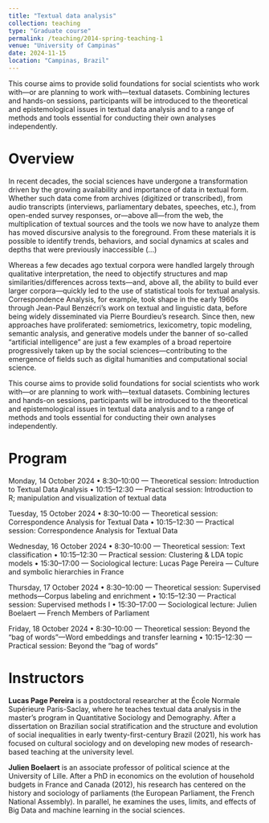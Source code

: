 ```yaml
---
title: "Textual data analysis"
collection: teaching
type: "Graduate course"
permalink: /teaching/2014-spring-teaching-1
venue: "University of Campinas"
date: 2024-11-15
location: "Campinas, Brazil"
---
```

This course aims to provide solid foundations for social scientists who work with—or are planning to work with—textual datasets. Combining lectures and hands-on sessions, participants will be introduced to the theoretical and epistemological issues in textual data analysis and to a range of methods and tools essential for conducting their own analyses independently.

Overview
=====
In recent decades, the social sciences have undergone a transformation driven by the growing availability and importance of data in textual form. Whether such data come from archives (digitized or transcribed), from audio transcripts (interviews, parliamentary debates, speeches, etc.), from open-ended survey responses, or—above all—from the web, the multiplication of textual sources and the tools we now have to analyze them has moved discursive analysis to the foreground. From these materials it is possible to identify trends, behaviors, and social dynamics at scales and depths that were previously inaccessible (...)

Whereas a few decades ago textual corpora were handled largely through qualitative interpretation, the need to objectify structures and map similarities/differences across texts—and, above all, the ability to build ever larger corpora—quickly led to the use of statistical tools for textual analysis. Correspondence Analysis, for example, took shape in the early 1960s through Jean-Paul Benzécri’s work on textual and linguistic data, before being widely disseminated via Pierre Bourdieu’s research. Since then, new approaches have proliferated: semiometrics, lexicometry, topic modeling, semantic analysis, and generative models under the banner of so-called “artificial intelligence” are just a few examples of a broad repertoire progressively taken up by the social sciences—contributing to the emergence of fields such as digital humanities and computational social science.

This course aims to provide solid foundations for social scientists who work with—or are planning to work with—textual datasets. Combining lectures and hands-on sessions, participants will be introduced to the theoretical and epistemological issues in textual data analysis and to a range of methods and tools essential for conducting their own analyses independently.

Program
===
Monday, 14 October 2024
• 8:30–10:00 — Theoretical session: Introduction to Textual Data Analysis
• 10:15–12:30 — Practical session: Introduction to R; manipulation and visualization of textual data

Tuesday, 15 October 2024
• 8:30–10:00 — Theoretical session: Correspondence Analysis for Textual Data
• 10:15–12:30 — Practical session: Correspondence Analysis for Textual Data

Wednesday, 16 October 2024
• 8:30–10:00 — Theoretical session: Text classification
• 10:15–12:30 — Practical session: Clustering & LDA topic models
• 15:30–17:00 — Sociological lecture: Lucas Page Pereira — Culture and symbolic hierarchies in France

Thursday, 17 October 2024
• 8:30–10:00 — Theoretical session: Supervised methods—Corpus labeling and enrichment
• 10:15–12:30 — Practical session: Supervised methods I
• 15:30–17:00 — Sociological lecture: Julien Boelaert — French Members of Parliament

Friday, 18 October 2024
• 8:30–10:00 — Theoretical session: Beyond the “bag of words”—Word embeddings and transfer learning
• 10:15–12:30 — Practical session: Beyond the “bag of words”

Instructors
====

<b>Lucas Page Pereira</b> is a postdoctoral researcher at the École Normale Supérieure Paris-Saclay, where he teaches textual data analysis in the master’s program in Quantitative Sociology and Demography. After a dissertation on Brazilian social stratification and the structure and evolution of social inequalities in early twenty-first-century Brazil (2021), his work has focused on cultural sociology and on developing new modes of research-based teaching at the university level.

<b>Julien Boelaert</b> is an associate professor of political science at the University of Lille. After a PhD in economics on the evolution of household budgets in France and Canada (2012), his research has centered on the history and sociology of parliaments (the European Parliament, the French National Assembly). In parallel, he examines the uses, limits, and effects of Big Data and machine learning in the social sciences.
